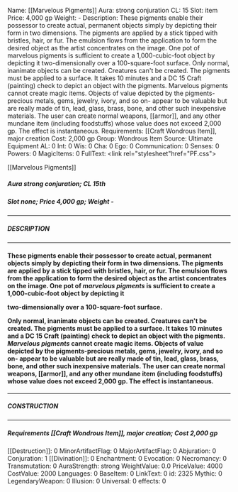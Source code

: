 Name: [[Marvelous Pigments]]
Aura: strong conjuration
CL: 15
Slot: item
Price: 4,000 gp
Weight: -
Description: These pigments enable their possessor to create actual, permanent objects simply by depicting their form in two dimensions. The pigments are applied by a stick tipped with bristles, hair, or fur. The emulsion flows from the application to form the desired object as the artist concentrates on the image. One pot of marvelous pigments is sufficient to create a 1,000-cubic-foot object by depicting it two-dimensionally over a 100-square-foot surface. Only normal, inanimate objects can be created. Creatures can't be created. The pigments must be applied to a surface. It takes 10 minutes and a DC 15 Craft (painting) check to depict an object with the pigments. Marvelous pigments cannot create magic items. Objects of value depicted by the pigments-precious metals, gems, jewelry, ivory, and so on- appear to be valuable but are really made of tin, lead, glass, brass, bone, and other such inexpensive materials. The user can create normal weapons, [[armor]], and any other mundane item (including foodstuffs) whose value does not exceed 2,000 gp. The effect is instantaneous.
Requirements: [[Craft Wondrous Item]], major creation
Cost: 2,000 gp
Group: Wondrous Item
Source: Ultimate Equipment
AL: 0
Int: 0
Wis: 0
Cha: 0
Ego: 0
Communication: 0
Senses: 0
Powers: 0
MagicItems: 0
FullText: <link rel="stylesheet"href="PF.css"><div class="heading"><p class="alignleft">[[Marvelous Pigments]]</p><div style="clear: both;"></div></div><div><h5><b>Aura </b>strong conjuration; <b>CL </b>15th</h5><h5><b>Slot </b>none; <b>Price </b>4,000 gp; <b>Weight </b>-</h5></div><hr/><div><h5><b>DESCRIPTION</b></h5></div><hr/><div><h4><p>These pigments enable their possessor to create actual, permanent objects simply by depicting their form in two dimensions. The pigments are applied by a stick tipped with bristles, hair, or fur. The emulsion flows from the application to form the desired object as the artist concentrates on the image. One pot of <i>marvelous pigments</i> is sufficient to create a 1,000-cubic-foot object by depicting it </p><p>two-dimensionally over a 100-square-foot surface. </p><p>Only normal, inanimate objects can be created. Creatures can't be created. The pigments must be applied to a surface. It takes 10 minutes and a DC 15 Craft (painting) check to depict an object with the pigments. <i>Marvelous pigments</i> cannot create magic items. Objects of value depicted by the pigments-precious metals, gems, jewelry, ivory, and so on- appear to be valuable but are really made of tin, lead, glass, brass, bone, and other such inexpensive materials. The user can create normal weapons, [[armor]], and any other mundane item (including foodstuffs) whose value does not exceed 2,000 gp. The effect is instantaneous.</p></h4></div><hr/><div><h5><b>CONSTRUCTION</b></h5></div><hr/><div><h5><b>Requirements </b>[[Craft Wondrous Item]], <i>major creation</i>; <b>Cost </b>2,000 gp</h5></div>
[[Destruction]]: 0
MinorArtifactFlag: 0
MajorArtifactFlag: 0
Abjuration: 0
Conjuration: 1
[[Divination]]: 0
Enchantment: 0
Evocation: 0
Necromancy: 0
Transmutation: 0
AuraStrength: strong
WeightValue: 0.0
PriceValue: 4000
CostValue: 2000
Languages: 0
BaseItem: 0
LinkText: 0
id: 2325
Mythic: 0
LegendaryWeapon: 0
Illusion: 0
Universal: 0
effects: 0
